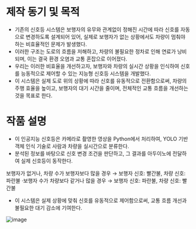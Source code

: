 # 제작 동기 및 목적
* 기존의 신호등 시스템은 보행자의 유무와 관계없이 정해진 시간에 따라 신호를 자동으로 변경하도록 설계되어 있어, 실제로 보행자가 없는 상황에서도 차량이 멈춰야 하는 비효율적인 문제가 발생했다.
* 이러한 구조는 도로의 흐름을 저해하고, 차량의 불필요한 정차로 인해 연료가 낭비되며, 이는 결국 환경 오염과 교통 혼잡으로 이어졌다.
* 우리는 이러한 비효율을 개선하고자, 보행자와 차량의 실시간 상황을 인식하여 신호를 능동적으로 제어할 수 있는 지능형 신호등 시스템을 개발했다.
* 이 시스템은 실제 도로 위의 상황에 따라 신호를 유동적으로 전환함으로써, 차량의 주행 효율을 높이고, 보행자의 대기 시간을 줄이며, 전체적인 교통 흐름을 개선하는 것을 목표로 한다.

# 작품 설명
* 이 인공지능 신호등은 카메라로 촬영한 영상을 Python에서 처리하여, YOLO 기반 객체 인식 기술로 사람과 차량을 실시간으로 분류한다.
* 분석된 정보를 바탕으로 신호 변경 조건을 판단하고, 그 결과를 아두이노에 전달하여 실제 신호등이 동작한다.

보행자가 없거나, 차량 수가 보행자보다 많을 경우
  → 보행자 신호: 빨간불, 차량 신호: 파란불
·보행자 수가 차량보다 같거나 많을 경우
  → 보행자 신호: 파란불, 차량 신호: 빨간불
* 이 시스템은 실제 상황에 맞춰 신호를 유동적으로 제어함으로써, 교통 흐름 개선과 불필요한 대기 감소에 기여한다.

![image](https://github.com/user-attachments/assets/741e1a1d-b9b4-4488-bd91-925cce22b9fa)
